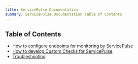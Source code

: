 ```yaml
---
title: ServicePulse Documentation
summary: ServicePulse Documentation Table of Contents
---
```


## Table of Contents

- [How to configure endpoints for monitoring by ServicePulse](how-to-configure-endpoints-for-monitoring)
- [How to develop Custom Checks for ServicePulse](how-to-develop-custom-checks)
- [Troubleshooting](Troubleshooting)
